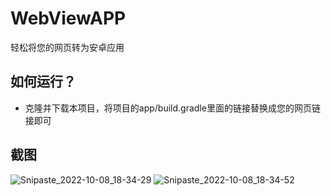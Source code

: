 # WebViewAPP 
轻松将您的网页转为安卓应用


## 如何运行？
- 克隆并下载本项目，将项目的app/build.gradle里面的链接替换成您的网页链接即可

## 截图

![Snipaste_2022-10-08_18-34-29](https://user-images.githubusercontent.com/42974381/194704720-3c7d8f03-9e44-4330-b8db-8151a23af87e.png)
![Snipaste_2022-10-08_18-34-52](https://user-images.githubusercontent.com/42974381/194704722-2f2b0636-eb9d-4dfa-9160-9166bf84006d.png)




